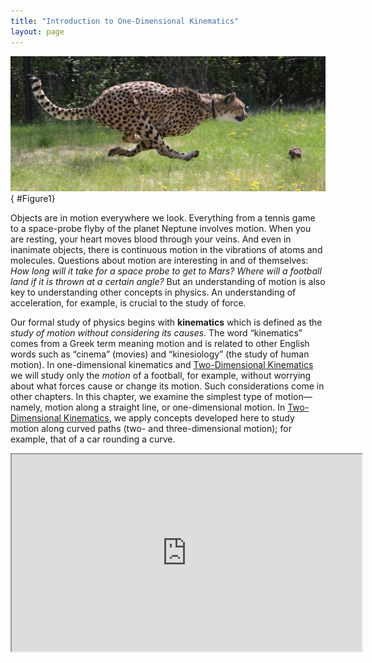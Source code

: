 ```yaml
---
title: "Introduction to One-Dimensional Kinematics"
layout: page
---
```


![A cheetah running at the Cincinnati zoo](../resources/Figure_02_00_01.jpg "The motion of a cheetah can be described by the animal&#x2019;s displacement, speed, velocity, and acceleration. When it runs in a straight line without any change in direction, its motion is said to be one dimensional. (credit: Mark Dumont, Wikimedia Commons)")
{ #Figure1}

Objects are in motion everywhere we look. Everything from a tennis game to a
space-probe flyby of the planet Neptune involves motion. When you are resting,
your heart moves blood through your veins. And even in inanimate objects, there
is continuous motion in the vibrations of atoms and molecules. Questions about
motion are interesting in and of themselves: *How long will it take for a space
probe to get to Mars? Where will a football land if it is thrown at a certain
angle?* But an understanding of motion is also key to understanding other
concepts in physics. An understanding of acceleration, for example, is crucial
to the study of force.

Our formal study of physics begins with
**kinematics** which is defined as the *study of motion without considering its
causes*. The word “kinematics” comes from a Greek term meaning motion and is
related to other English words such as “cinema” (movies) and “kinesiology” (the
study of human motion). In one-dimensional kinematics
and [Two-Dimensional Kinematics](../contents/ch3TwoDimensionalKinematics.md) we
will study only the
*motion* of a football, for example, without worrying about what forces cause or
change its motion. Such considerations come in other chapters. In this chapter,
we examine the simplest type of motion—namely, motion along a straight line, or
one-dimensional motion.
In [Two-Dimensional Kinematics](../contents/ch3TwoDimensionalKinematics.md), we
apply concepts developed here to study motion along curved paths (two- and
three-dimensional motion); for example, that of a car rounding a curve.

<div class="note" data-label="Video" markdown="1">
<iframe width="560" height="315" src="https://www.youtube.com/embed/bkbG8BJsInE"  allow="accelerometer; autoplay; clipboard-write; encrypted-media; gyroscope; picture-in-picture" allowfullscreen></iframe>
</div>
